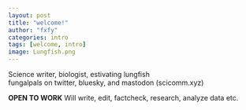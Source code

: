 ```yaml
---
layout: post
title: "welcome!"
author: "fxfy"
categories: intro
tags: [welcome, intro]
image: Lungfish.png
---
```

Science writer, biologist, estivating lungfish \
fungalpals on twitter, bluesky, and mastodon (scicomm.xyz)

**OPEN TO WORK** Will write, edit, factcheck, research, analyze data etc. 
